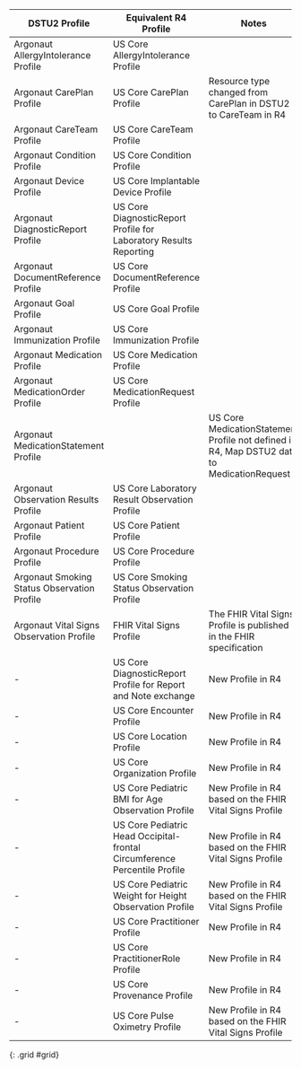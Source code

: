 <!-- dstu2-r4-table.md {% comment %}
*****************************************************************************************
*                            WARNING: DO NOT EDIT THIS FILE                             *
*                                                                                       *
* This file is generated by SUSHI. Any edits you make to this file will be overwritten. *
*                                                                                       *
* To change the contents of this file, edit the original source file at:                *
* US-Core-R4/input/includes/dstu2-r4-table.md                                           *
*****************************************************************************************
{% endcomment %} -->
|DSTU2 Profile|Equivalent R4 Profile|Notes|
|---|---|---|
|Argonaut AllergyIntolerance Profile|US Core AllergyIntolerance Profile||
|Argonaut CarePlan Profile|US Core CarePlan Profile|Resource type changed from CarePlan in DSTU2 to CareTeam in R4|
|Argonaut CareTeam Profile|US Core CareTeam Profile||
|Argonaut Condition Profile|US Core Condition Profile||
|Argonaut Device Profile|US Core Implantable Device Profile||
|Argonaut DiagnosticReport Profile|US Core DiagnosticReport Profile for Laboratory Results Reporting||
|Argonaut DocumentReference Profile|US Core DocumentReference Profile||
|Argonaut Goal Profile|US Core Goal Profile||
|Argonaut Immunization Profile|US Core Immunization Profile||
|Argonaut Medication Profile|US Core Medication Profile||
|Argonaut MedicationOrder Profile|US Core MedicationRequest Profile||
|Argonaut MedicationStatement Profile||US Core MedicationStatement Profile not defined in R4, Map DSTU2 data to MedicationRequest|
|Argonaut Observation Results Profile|US Core Laboratory Result Observation Profile||
|Argonaut Patient Profile|US Core Patient Profile||
|Argonaut Procedure Profile|US Core Procedure Profile||
|Argonaut Smoking Status Observation Profile|US Core Smoking Status Observation Profile||
|Argonaut Vital Signs Observation Profile|FHIR Vital Signs Profile|The FHIR Vital Signs Profile is published in the FHIR specification|
|-|US Core DiagnosticReport Profile for Report and Note exchange|New Profile in R4|
|-|US Core Encounter Profile|New Profile in R4|
|-|US Core Location Profile|New Profile in R4|
|-|US Core Organization Profile|New Profile in R4|
|-|US Core Pediatric BMI for Age Observation Profile|New Profile in R4 based on the FHIR Vital Signs Profile|
|-|US Core Pediatric Head Occipital-frontal Circumference Percentile Profile|New Profile in R4 based on the FHIR Vital Signs Profile|
|-|US Core Pediatric Weight for Height Observation Profile|New Profile in R4 based on the FHIR Vital Signs Profile|
|-|US Core Practitioner Profile|New Profile in R4|
|-|US Core PractitionerRole Profile|New Profile in R4|
|-|US Core Provenance Profile|New Profile in R4|
|-|US Core Pulse Oximetry Profile|New Profile in R4 based on the FHIR Vital Signs Profile|
{: .grid #grid}
